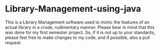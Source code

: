 # Library-Management-using-java
This is a Library Management software used to mimic the features of an actual library in a crude, rudimentary manner. Please bear in mind that this was done for my first semester project. So, if it is not up to your standards, please feel free to make changes to my code, and if possible, also a pull request. 
